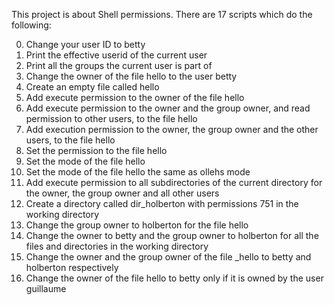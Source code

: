 This project is about Shell permissions. There are 17 scripts which do the following:

0. Change your user ID to betty
1. Print the effective userid of the current user
2. Print all the groups the current user is part of
3. Change the owner of the file hello to the user betty
4. Create an empty file called hello
5. Add execute permission to the owner of the file hello
6. Add execute permission to the owner and the group owner, and read permission to other users, to the file hello
7. Add execution permission to the owner, the group owner and the other users, to the file hello
8. Set the permission to the file hello
9. Set the mode of the file hello
10. Set the mode of the file hello the same as ollehs mode
11. Add execute permission to all subdirectories of the current directory for the owner, the group owner and all other users
12. Create a directory called dir_holberton with permissions 751 in the working directory
13. Change the group owner to holberton for the file hello
14. Change the owner to betty and the group owner to holberton for all the files and directories in the working directory
15. Change the owner and the group owner of the file _hello to betty and holberton respectively
16. Change the owner of the file hello to betty only if it is owned by the user guillaume
